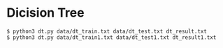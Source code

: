 # Dicision Tree

```
$ python3 dt.py data/dt_train.txt data/dt_test.txt dt_result.txt
$ python3 dt.py data/dt_train1.txt data/dt_test1.txt dt_result1.txt
```
